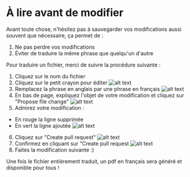 # À lire avant de modifier

Avant toute chose, n'hésitez pas à sauvegarder vos modifications aussi souvent que nécessaire, ça permet de :

1. Ne pas perdre vos modifications
2. Éviter de traduire la même phrase que quelqu'un d'autre

Pour traduire un fichier, merci de suivre la procédure suivante :

1. Cliquez sur le nom du fichier
2. Cliquez sur le petit crayon pour éditer
![alt text][image1]
3. Remplacez la phrase en anglais par une phrase en français
![alt text][image2]
4. En bas de page, expliquez l'objet de votre modification et cliquez sur "Propose file change"
![alt text][image3]
5. Admirez votre modification :
  * En rouge la ligne supprimée
  * En vert la ligne ajoutée
![alt text][image4]
6. Cliquez sur "Create pull request"
![alt text][image5]
7. Confirmez en cliquant sur "Create pull request
![alt text][image6]
8. Faites la modification suivante :)


Une fois le fichier entièrement traduit, un pdf en français sera généré et disponible pour tous !

[image1]: https://github.com/translatettip/TTIP/blob/master/tuto/tuto01.png "Image tuto 1"
[image2]: https://github.com/translatettip/TTIP/blob/master/tuto/tuto02.png "Image tuto 2"
[image3]: https://github.com/translatettip/TTIP/blob/master/tuto/tuto03.png "Image tuto 3"
[image4]: https://github.com/translatettip/TTIP/blob/master/tuto/tuto04.png "Image tuto 4"
[image5]: https://github.com/translatettip/TTIP/blob/master/tuto/tuto05.png "Image tuto 5"
[image6]: https://github.com/translatettip/TTIP/blob/master/tuto/tuto06.png "Image tuto 6"
